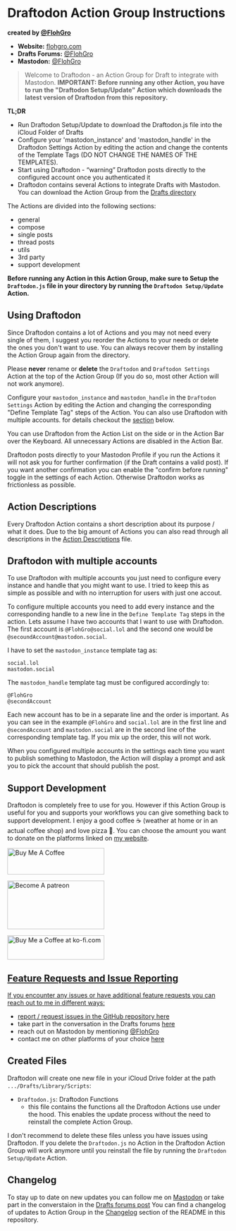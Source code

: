# Draftodon Action Group Instructions

**created by [@FlohGro](https://social.lol/@flohgro)**

- **Website:** [flohgro.com](https://flohgro.com)  
- **Drafts Forums:** [@FlohGro](https://forums.getdrafts.com/u/flohgro/summary)
- **Mastodon:** [@FlohGro](https://social.lol/@flohgro)

> Welcome to Draftodon - an Action Group for Draft to integrate with Mastodon.
> **IMPORTANT: Before running any other Action, you have to run the "Draftodon Setup/Update" Action which downloads the latest version of Draftodon from this repository.**

**TL;DR**

- Run Draftodon Setup/Update to download the Draftodon.js file into the iCloud Folder of Drafts
- Configure your 'mastodon_instance' and 'mastodon_handle' in the Draftodon Settings Action by editing the action and change the contents of the Template Tags (DO NOT CHANGE THE NAMES OF THE TEMPLATES).
- Start using Draftodon - “warning” Draftodon posts directly to the configured account once you authenticated it
- Draftodon contains several Actions to integrate Drafts with Mastodon. You can download the Action Group from the [Drafts directory](https://directory.getdrafts.com/g/2GL)

The Actions are divided into the following sections:

- general
- compose
- single posts
- thread posts
- utils
- 3rd party
- support development

**Before running any Action in this Action Group, make sure to Setup the `Draftodon.js` file in your directory by running the `Draftodon Setup/Update` Action.**

## Using Draftodon

Since Draftodon contains a lot of Actions and you may not need every single of them, I suggest you reorder the Actions to your needs or delete the ones you don't want to use. You can always recover them by installing the Action Group again from the directory.

Please **never** rename or **delete** the `Draftodon` and `Draftodon Settings` Action at the top of the Action Group (If you do so, most other Action will not work anymore).

Configure your `mastodon_instance` and `mastodon_handle` in the `Draftodon Settings` Action by editing the Action and changing the corresponding "Define Template Tag" steps of the Action.
You can also use Draftodon with multiple accounts. for details checkout the [section](#draftodon-with-multiple-accounts) below.

You can use Draftodon from the Action List on the side or in the Action Bar over the Keyboard. All unnecessary Actions are disabled in the Action Bar.

Draftodon posts directly to your Mastodon Profile if you run the Actions it will not ask you for further confirmation (if the Draft contains a valid post). If you want another confirmation you can enable the "confirm before running" toggle in the settings of each Action. Otherwise Draftodon works as frictionless as possible.

## Action Descriptions

Every Draftodon Action contains a short description about its purpose / what it does. Due to the big amount of Actions you can also read through all descriptions in the [Action Descriptions](https://github.com/FlohGro-dev/Draftodon/blob/main/Action%20Descriptions.md) file.

## Draftodon with multiple accounts

To use Draftodon with multiple accounts you just need to configure every instance and handle that you might want to use.
I tried to keep this as simple as possible and with no interruption for users with just one accout.

To configure multiple accounts you need to add every instance and the corresponding handle to a new line in the `Define Template Tag` steps in the action.
Lets assume I have two accounts that I want to use with Draftodon. The first account is `@FlohGro@social.lol` and the second one would be `@secoundAccount@mastodon.social`.

I have to set the `mastodon_instance` template tag as:
```
social.lol
mastodon.social
```
The `mastodon_handle` template tag must be configured accordingly to:
```
@FlohGro
@secondAccount
```

Each new account has to be in a separate line and the order is important. As you can see in the example `@FlohGro` and `social.lol` are in the first line and `@secondAccount` and `mastodon.social` are in the second line of the corresponding template tag.
If you mix up the order, this will not work.

When you configured multiple accounts in the settings each time you want to publish something to Mastodon, the Action will display a prompt and ask you to pick the account that should publish the post.

## Support Development

Draftodon is completely free to use for you. However if this Action Group is useful for you and supports your workflows you can give something back to support development.
I enjoy a good coffee ☕️ (weather at home or in an actual coffee shop) and love pizza 🍕.
You can choose the amount you want to donate on the platforms linked on [my website](https://flohgro.com/donate/).

<a href="https://www.buymeacoffee.com/flohgro" target="_blank"><img src="https://cdn.buymeacoffee.com/buttons/v2/default-blue.png" alt="Buy Me A Coffee" style="height: 60px !important;width: 220px !important;" ></a>

<a href="https://www.patreon.com/flohgro" target="_blank"><img src="https://user-images.githubusercontent.com/13785667/162812708-55b96cdc-8c32-4433-a340-6dd4c1f7326d.jpg" alt="Become A patreon" style="height: 110px !important;width: 220px !important;" ></a>

<a href='https://ko-fi.com/flohgro' target='_blank'><img height='35' style='border:0px;height:55px;width:220px' src='https://az743702.vo.msecnd.net/cdn/kofi1.png?v=0' border='0' alt='Buy Me a Coffee at ko-fi.com' />

## Feature Requests and Issue Reporting

If you encounter any issues or have additional feature requests you can reach out to me in different ways:

- report / request issues in the GitHub repository [here](https://github.com/FlohGro-dev/Draftodon/issues)
- take part in the conversation in the Drafts forums [here](https://forums.getdrafts.com/t/draftodon-a-drafts-action-group-for-mastodon/13962)
- reach out on Mastodon by mentioning [@FlohGro](https://social.lol/@flohgro)
- contact me on other platforms of your choice [here](https://flohgro.com/contactme)

## Created Files

Draftodon will create one new file in your iCloud Drive folder at the path `.../Drafts/Library/Scripts`:

- `Draftodon.js`: Draftodon Functions
  - this file contains the functions all the Draftodon Actions use under the hood. This enables the update process without the need to reinstall the complete Action Group.

I don't recommend to delete these files unless you have issues using Draftodon. If you delete the `Draftodon.js` no Action in the Draftodon Action Group will work anymore until you reinstall the file by running the `Draftodon Setup/Update` Action.

## Changelog

To stay up to date on new updates you can follow me on [Mastodon](https://social.lol/@flohgro) or take part in the converstaion in the [Drafts forums post]()
You can find a changelog of updates to Action Group in the [Changelog](https://github.com/FlohGro-dev/Draftodon#changelog) section of the README in this repository.
